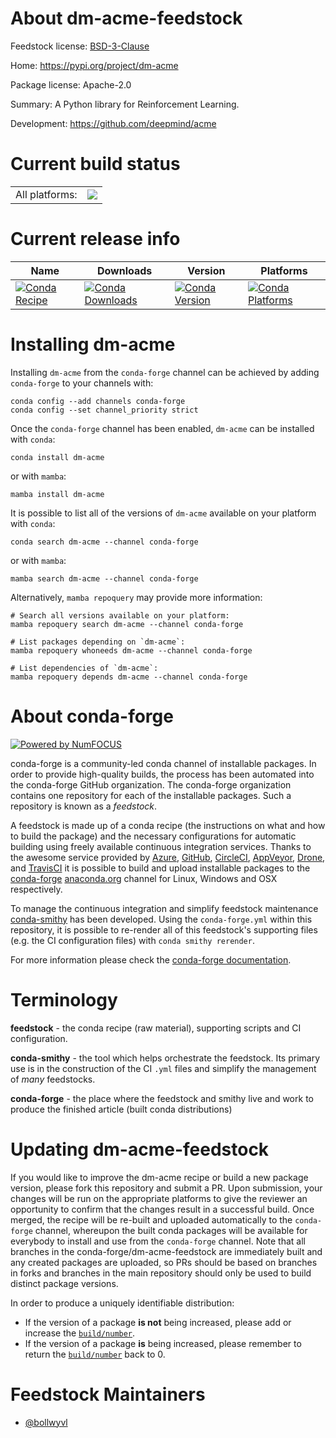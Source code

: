 About dm-acme-feedstock
=======================

Feedstock license: [BSD-3-Clause](https://github.com/conda-forge/dm-acme-feedstock/blob/main/LICENSE.txt)

Home: https://pypi.org/project/dm-acme

Package license: Apache-2.0

Summary: A Python library for Reinforcement Learning.

Development: https://github.com/deepmind/acme

Current build status
====================


<table><tr><td>All platforms:</td>
    <td>
      <a href="https://dev.azure.com/conda-forge/feedstock-builds/_build/latest?definitionId=11258&branchName=main">
        <img src="https://dev.azure.com/conda-forge/feedstock-builds/_apis/build/status/dm-acme-feedstock?branchName=main">
      </a>
    </td>
  </tr>
</table>

Current release info
====================

| Name | Downloads | Version | Platforms |
| --- | --- | --- | --- |
| [![Conda Recipe](https://img.shields.io/badge/recipe-dm--acme-green.svg)](https://anaconda.org/conda-forge/dm-acme) | [![Conda Downloads](https://img.shields.io/conda/dn/conda-forge/dm-acme.svg)](https://anaconda.org/conda-forge/dm-acme) | [![Conda Version](https://img.shields.io/conda/vn/conda-forge/dm-acme.svg)](https://anaconda.org/conda-forge/dm-acme) | [![Conda Platforms](https://img.shields.io/conda/pn/conda-forge/dm-acme.svg)](https://anaconda.org/conda-forge/dm-acme) |

Installing dm-acme
==================

Installing `dm-acme` from the `conda-forge` channel can be achieved by adding `conda-forge` to your channels with:

```
conda config --add channels conda-forge
conda config --set channel_priority strict
```

Once the `conda-forge` channel has been enabled, `dm-acme` can be installed with `conda`:

```
conda install dm-acme
```

or with `mamba`:

```
mamba install dm-acme
```

It is possible to list all of the versions of `dm-acme` available on your platform with `conda`:

```
conda search dm-acme --channel conda-forge
```

or with `mamba`:

```
mamba search dm-acme --channel conda-forge
```

Alternatively, `mamba repoquery` may provide more information:

```
# Search all versions available on your platform:
mamba repoquery search dm-acme --channel conda-forge

# List packages depending on `dm-acme`:
mamba repoquery whoneeds dm-acme --channel conda-forge

# List dependencies of `dm-acme`:
mamba repoquery depends dm-acme --channel conda-forge
```


About conda-forge
=================

[![Powered by
NumFOCUS](https://img.shields.io/badge/powered%20by-NumFOCUS-orange.svg?style=flat&colorA=E1523D&colorB=007D8A)](https://numfocus.org)

conda-forge is a community-led conda channel of installable packages.
In order to provide high-quality builds, the process has been automated into the
conda-forge GitHub organization. The conda-forge organization contains one repository
for each of the installable packages. Such a repository is known as a *feedstock*.

A feedstock is made up of a conda recipe (the instructions on what and how to build
the package) and the necessary configurations for automatic building using freely
available continuous integration services. Thanks to the awesome service provided by
[Azure](https://azure.microsoft.com/en-us/services/devops/), [GitHub](https://github.com/),
[CircleCI](https://circleci.com/), [AppVeyor](https://www.appveyor.com/),
[Drone](https://cloud.drone.io/welcome), and [TravisCI](https://travis-ci.com/)
it is possible to build and upload installable packages to the
[conda-forge](https://anaconda.org/conda-forge) [anaconda.org](https://anaconda.org/)
channel for Linux, Windows and OSX respectively.

To manage the continuous integration and simplify feedstock maintenance
[conda-smithy](https://github.com/conda-forge/conda-smithy) has been developed.
Using the ``conda-forge.yml`` within this repository, it is possible to re-render all of
this feedstock's supporting files (e.g. the CI configuration files) with ``conda smithy rerender``.

For more information please check the [conda-forge documentation](https://conda-forge.org/docs/).

Terminology
===========

**feedstock** - the conda recipe (raw material), supporting scripts and CI configuration.

**conda-smithy** - the tool which helps orchestrate the feedstock.
                   Its primary use is in the construction of the CI ``.yml`` files
                   and simplify the management of *many* feedstocks.

**conda-forge** - the place where the feedstock and smithy live and work to
                  produce the finished article (built conda distributions)


Updating dm-acme-feedstock
==========================

If you would like to improve the dm-acme recipe or build a new
package version, please fork this repository and submit a PR. Upon submission,
your changes will be run on the appropriate platforms to give the reviewer an
opportunity to confirm that the changes result in a successful build. Once
merged, the recipe will be re-built and uploaded automatically to the
`conda-forge` channel, whereupon the built conda packages will be available for
everybody to install and use from the `conda-forge` channel.
Note that all branches in the conda-forge/dm-acme-feedstock are
immediately built and any created packages are uploaded, so PRs should be based
on branches in forks and branches in the main repository should only be used to
build distinct package versions.

In order to produce a uniquely identifiable distribution:
 * If the version of a package **is not** being increased, please add or increase
   the [``build/number``](https://docs.conda.io/projects/conda-build/en/latest/resources/define-metadata.html#build-number-and-string).
 * If the version of a package **is** being increased, please remember to return
   the [``build/number``](https://docs.conda.io/projects/conda-build/en/latest/resources/define-metadata.html#build-number-and-string)
   back to 0.

Feedstock Maintainers
=====================

* [@bollwyvl](https://github.com/bollwyvl/)

